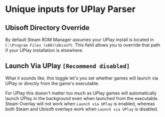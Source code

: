 # Unique inputs for UPlay Parser
## Ubisoft Directory Override
By default Steam ROM Manager assumes your UPlay install is located in `C:\Program Files (x86)\Ubisoft`. This field allows you to override that path if your UPlay installation is elsewhere.

## Launch Via UPlay `[Recommend disabled]`

What it sounds like, this toggle let's you set whether games will launch via UPlay or directly from the game's executable.

For UPlay this doesn't matter too much as UPlay games will automatically launch UPlay in the background even when launched from the executable. Steam Overlay will not work when `Launch via UPlay` is enabled, whereas both Steam and Ubisoft overlays work when `Launch via UPlay` is disabled.
